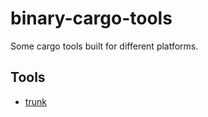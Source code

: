 # binary-cargo-tools
Some cargo tools built for different platforms.

## Tools
- [trunk](https://github.com/thedodd/trunk)

